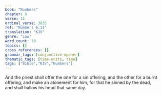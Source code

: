 ```yaml
---
book: "Numbers"
chapter: 6
verse: 11
ordinal_verse: 3835
ref: "Numbers 6:11"
translation: "KJV"
genre: "Law"
word_count: 39
topics: []
cross_references: []
grammar_tags: [conjunctive-opener]
thematic_tags: [time-units, time]
tags: ["Bible","KJV","Numbers"]
---
```

And the priest shall offer the one for a sin offering, and the other for a burnt offering, and make an atonement for him, for that he sinned by the dead, and shall hallow his head that same day.
